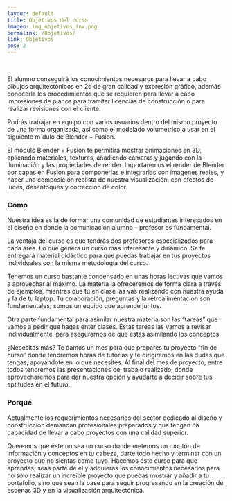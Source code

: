 ```yaml
---
layout: default
title: Objetivos del curso
imagen: img_objetivos_inv.png
permalink: /Objetivos/
link: Objetivos
pos: 2
---
```

&nbsp;

El alumno conseguirá los conocimientos necesaros para llevar a cabo dibujos arquitectónicos en 2d de gran calidad y expresión gráfico, además conocerla los procedimientos que se requieren para llevar a cabo impresiones de planos para tramitar licencias de construcción o para realizar revisiones con el cliente. 

Podrás trabajar en equipo con varios usuarios dentro del mismo proyecto de una forma organizada, así como el modelado volumétrico a usar en el siguiente m´dulo de Blender + Fusion.

El módulo Blender +  Fusion te permitirá mostrar animaciones en 3D, aplicando materiales, texturas, añadiendo cámaras y jugando con la iluminación y las propiedades de render. Importaremos el render de Blender por capas en Fusion para componerlas e integrarlas con imágenes reales, y hacer una composición realista de nuestra visualización, con efectos de luces, desenfoques y corrección de color.

### Cómo

Nuestra idea es la de formar una comunidad de estudiantes interesados en el diseño en donde la comunicación alumno – profesor es fundamental.

La ventaja del curso es que tendrás dos profesores especializados para cada área. Lo que genera un curso más interesante y dinámico. Se te entregará material didáctico para que puedas trabajar en tus proyectos individuales con la misma metodología del curso.

Tenemos un curso bastante condensado en unas horas lectivas que vamos a aprovechar al máximo. La materia la ofreceremos de forma clara a través de ejemplos, mientras que tú en clase las vas realizando con nuestra ayuda y la de tu laptop. Tu colaboración, preguntas y la retroalimentación son fundamentales; somos un equipo que aprende juntos.

Otra parte fundamental para asimilar nuestra materia son las “tareas” que vamos a pedir que hagas enter clases. Éstas tareas las vamos a revisar individualmente, para asegurarnos de que estás asimilando los conceptos. 

¿Necesitas más? Te damos un mes para que prepares tu proyecto “fin de curso” donde tendremos horas de tutorías y te dirigiremos en las dudas que tengas, apoyándote en lo que necesites. Al final del mes de proyecto, entre todos tendremos las presentaciones del trabajo realizado, donde aprovecharemos para dar nuestra opción y ayudarte a decidir sobre tus aptitudes en el futuro.


### Porqué

Actualmente los requerimientos necesarios del sector dedicado al diseño y construcción demandan profesionales preparados y que tengan ña capacidad de llevar a cabo proyectos con una calidad superior.

Queremos que éste no sea un curso donde metemos un montón de información y conceptos en tu cabeza, darte todo hecho y terminar con un proyecto que no sientas como tuyo. Hacemos éste curso para que aprendas, seas parte de él y adquieras los conocimientos necesarios para no sólo realizar un increíble proyecto que puedas mostrar y añadir a tu portafolio, sino que sean la base para seguir progresando en la creación de escenas 3D  y en la visualización arquitectónica.

